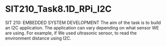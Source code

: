 # SIT210_Task8.1D_RPi_I2C
SIT 210: EMBEDDED SYSTEM DEVELOPMENT 
The aim of the task is to build an I2C application. The application can vary depending on
what sensor WE are using. For example, if We used ultrasonic sensor, to read the
environment distance using I2C. 
